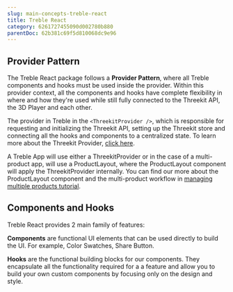```yaml
---
slug: main-concepts-treble-react
title: Treble React
category: 6261727455090d002780b880
parentDoc: 62b381c69f5d810068dc9e96
---
```


## Provider Pattern

The Treble React package follows a **Provider Pattern**, where all Treble components and hooks must be used inside the provider. Within this provider context, all the components and hooks have complete flexibility in where and how they're used while still fully connected to the Threekit API, the 3D Player and each other.

The provider in Treble in the `<ThreekitProvider />`, which is responsible for requesting and initializing the Threekit API, setting up the Threekit store and connecting all the hooks and components to a centralized state. To learn more about the Threekit Provider, [click here](components-threekit-provider).

A Treble App will use either a ThreekitProvider or in the case of a multi-product app, will use a ProductLayout, where the ProductLayout component will apply the ThreekitProvider internally. You can find our more about the ProductLayout component and the multi-product workflow in [managing multiple products tutorial](tutorial-multi-products).

## Components and Hooks

Treble React provides 2 main family of features:

**Components** are functional UI elements that can be used directly to build the UI. For example, Color Swatches, Share Button.

**Hooks** are the functional building blocks for our components. They encapsulate all the functionality required for a a feature and allow you to build your own custom components by focusing only on the design and style.
